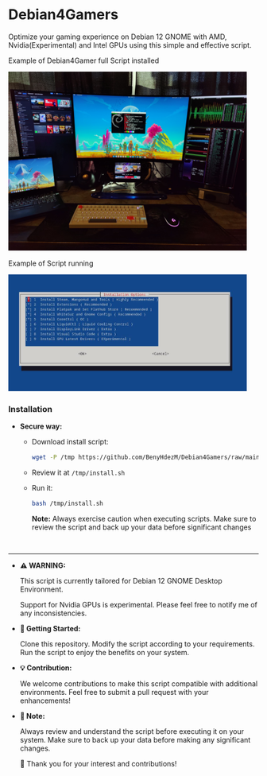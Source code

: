 # Debian4Gamers
Optimize your gaming experience on Debian 12 GNOME with AMD, Nvidia(Experimental) and Intel GPUs using this simple and effective script.

Example of Debian4Gamer full Script installed

<img src="https://raw.githubusercontent.com/BenyHdezM/Debian4Gamers/main/images/desktop_sample.jpg" width="480" alt="Example of Debian4Gamer installed"/>

Example of Script running

<img src="https://raw.githubusercontent.com/BenyHdezM/Debian4Gamers/main/images/running_sample.jpg" width="480" alt="Example of script running"/>


### Installation

- **Secure way:**

  - Download install script:

    ```sh
    wget -P /tmp https://github.com/BenyHdezM/Debian4Gamers/raw/main/install.sh
    ```

  - Review it at `/tmp/install.sh`

  - Run it:

    ```sh
    bash /tmp/install.sh
    ```
    **Note:** Always exercise caution when executing scripts. Make sure to review the script and back up your data before significant changes
<br>
<hr>

- **⚠️ WARNING:**  

  This script is currently tailored for Debian 12 GNOME Desktop Environment.
  
  Support for Nvidia GPUs is experimental. Please feel free to notify me of any inconsistencies. 

- **🚀 Getting Started:**

    Clone this repository.
    Modify the script according to your requirements.
    Run the script to enjoy the benefits on your system.

- **💡 Contribution:**

  We welcome contributions to make this script compatible with additional environments. Feel free to submit a pull request with your enhancements!

- **📝 Note:**

  Always review and understand the script before executing it on your system. Make sure to back up your data before making any significant changes.

  🙏 Thank you for your interest and contributions!
